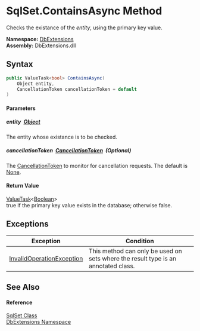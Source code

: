 SqlSet.ContainsAsync Method
===========================
Checks the existance of the *entity*, using the primary key value.
  
**Namespace:** [DbExtensions][1]  
**Assembly:** DbExtensions.dll

Syntax
------

```csharp
public ValueTask<bool> ContainsAsync(
	Object entity,
	CancellationToken cancellationToken = default
)
```

#### Parameters

##### *entity*  [Object][2]
The entity whose existance is to be checked.

##### *cancellationToken*  [CancellationToken][3]  (Optional)
The [CancellationToken][3] to monitor for cancellation requests. The default is [None][4].

#### Return Value
[ValueTask][5]&lt;[Boolean][6]>  
true if the primary key value exists in the database; otherwise false.

Exceptions
----------

| Exception                      | Condition                                                                         |
| ------------------------------ | --------------------------------------------------------------------------------- |
| [InvalidOperationException][7] | This method can only be used on sets where the result type is an annotated class. |


See Also
--------

#### Reference
[SqlSet Class][8]  
[DbExtensions Namespace][1]  

[1]: ../README.md
[2]: https://learn.microsoft.com/dotnet/api/system.object
[3]: https://learn.microsoft.com/dotnet/api/system.threading.cancellationtoken
[4]: https://learn.microsoft.com/dotnet/api/system.threading.cancellationtoken.none
[5]: https://learn.microsoft.com/dotnet/api/system.threading.tasks.valuetask-1
[6]: https://learn.microsoft.com/dotnet/api/system.boolean
[7]: https://learn.microsoft.com/dotnet/api/system.invalidoperationexception
[8]: README.md
